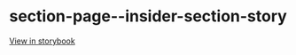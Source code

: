 # section-page--insider-section-story

[View in storybook](https://raw.githack.com/Independent-Digital-News-and-Media-Ltd/standard-pwamp-sb/PR-643-sb/index.html?path=/story/section-page--insider-section-story)
